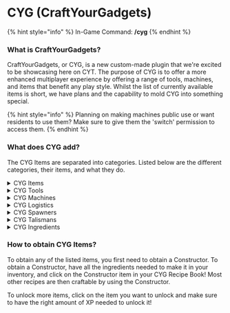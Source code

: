 # CYG (CraftYourGadgets)

{% hint style="info" %}
In-Game Command: **/cyg**
{% endhint %}

### **What is CraftYourGadgets?**

CraftYourGadgets, or CYG, is a new custom-made plugin that we're excited to be showcasing here on CYT. The purpose of CYG is to offer a more enhanced multiplayer experience by offering a range of tools, machines, and items that benefit any play style. Whilst the list of currently available items is short, we have plans and the capability to mold CYG into something special.

{% hint style="info" %}
Planning on making machines public use or want residents to use them? Make sure to give them the 'switch' permission to access them.
{% endhint %}

### What does CYG add?

The CYG Items are separated into categories. Listed below are the different categories, their items, and what they do.

<details>

<summary>CYG Items</summary>

* **Basic Gadgets**
  * **Infused Magnet** - Draw in items that are within a 10-block radius
  * **Tape Measure** - Set an anchor point and click elsewhere to check the distance
  * **Wind Staff** - Right-click to launch yourself in the direction you are looking. Uses hunger.
  * **Portable Crafter/Ender Chest/Dust Bin** - Right-click to open these in your inventory via an item.
* **Advanced Gadgets**
  * **Lava Sponge** - A reusable sponge that removes lava within 5 blocks.
  * **Holographic Display** - Ability to create and modify a holographic text line.
  * **Table Saw** - A machine that turns 1x log into 8x planks
  * **Speedy Furnace** - An enhanced furnace that works at a 1.5x speed
  * **Speedier Furnace** - An enhanced furnace that works at a 3x speed
* **Misc. Items**
  * **V10 Tag** - A tag that symbolises your involvement of V10.
  * **Magic Zombie Pills** - Use these to cure Zombie Villagers faster and more efficiently.
  * **Golden Lasso** - Used to capture mobs and replace them.
  * **Biome Changer** - Used to change the biome of a chunk.
  * [**Skin Remover**](../../cyt-smp/content/skins.md) - An item that is used to remove a Skin from an item.
  * **Soul Binder** - Used in an Auto Enchanter with any tool/armour to make it Soulbound (stays on the player after death). _COMING SOON_

</details>

<details>

<summary>CYG Tools</summary>

* **Explosive Tools**
  * **Explosive Pickaxe** - Mines a 3x3 area
  * **Explosive Shovel** - Digs a 3x3 area
  * **Explosive Farming Hoe** - Breaks a 3x3x1 area of crops
  * **Upgraded Explosive Pickaxe** - Breaks a 5x5 area of blocks
  * **Upgraded Explosive Shovel** - Digs a 5x5 area of blocks
* **Ability Tools**
  * **Multitool** - A pickaxe, axe, and shovel all in one tool.
  * **Vein Miner Pickaxe** - Mines a vein of ore at once
  * **Lumber Axe** - Chops down a whole tree at once
  * **Sword of Beheading** - Chance to drop a player's head when they're killed with it

</details>

<details>

<summary>CYG Machines</summary>

* **Constructor** A piece of machinery with a 3x3 crafting grid used to craft various CYG items & machines.
* **Dye Extractor** - Extracts dye from a dyed item into a bottle
* **Dye Bottler** - Bottles dye to create a more potent and efficient version to use in an applier
* **Dye Applier** - Applies bottled dye onto an item with increased efficiency
* **Producer** - Use this to automatically produce desired items
* **Growth Cell** - Use this to automatically grow desired items and crops
* **Concrete Factory -** Converts concrete powder into concrete
* **Auto Enchanter** - Combines enchanted books onto tools/armour.
* **Auto Disenchanter** - Removes enchants from tools/armour.
* **Compactor** - Compacts items into larger clumps
* **Crusher** - Use this to automatically crush items into other items
* **Auto Drier** - Dries a range of items.
* **Refinery** - Refines ingots and fragments

Most Machines require fuel to operate. You can insert fuel manually by right-clicking on the machine with the fuel in your hand. You can check how much fuel is in your machine by looking at the red bar on the left side of the machine GUI. Machines have a maximum fuel capacity of 100 units

Each fuel item provides a different amount of fuel to the machine.

* **Planks** - 0.03
* **Block of Bamboo** - 0.06
* **Stripped Logs** - 0.12
* **Logs** - 0.15
* **Coal** - 0.25
* **Charcoal** - 0.25
* **Blaze Rod** - 0.5
* **Lava Bucket** - 1.5
* **Coal Block** - 2.25
* **Nether Star** - 95.0

</details>

<details>

<summary>CYG Logistics</summary>

**For more information on Logistics and how to use it, click** [**here**](logistics-cyg.md)

* **Storage**
  * **Big Barrel** - Stores 256 stacks of a singular item
  * **Large Barrel** - Stores 512 stacks of a singular item
  * **Deep Storage Unit** - Stores 16384 stacks of a singular item
* **Nodes**
  * **Input Node -** The starting building block of any node network. Allows the extraction of items from nearby containers at the rate of Stack/5s whilst conforming to given filters. (must be placed adjacent to an input container (Chests, Barrels, Furnaces, CYG Barrels, CYG Machines, Spawners)
  * **Output Spawner Node** - A modified version of the Output Fuel Node which allows the fuelling of spawners. (Only for applicable containers such as CYG Spawners).
  * **Output Fuel Node** - A modified version of the Content Node which allows the output of items into fuel-specific slots. (Only for applicable containers such as Furnaces, Smokers, CYG Machines, and Blast Furnaces).
  * **Output Content Node** - The final link for a node network to function. Outputs items into nearby containers, while conforming to given filters, and priorities. (Only for applicable containers such as Chests, Barrels, CYG Machines, and CYG Barrels).
  * **Connector Node -** The connector for node networks, connecting input nodes to output nodes. (Requires to be within a range of 5 blocks in any direction of an Input/Output Node to guarantee a successful link).

</details>

<details>

<summary>CYG Spawners</summary>

* **Spawners**
  * **Blaze Spawner**
  * **Zombie Spawner**
  * **Skeleton Spawner**
  * **Spider Spawner**
  * **Cave Spider Spawner**
  * **Magma Cube Spawner**
  * **Silverfish Spawner**
* **Fuel**
  * **Artificial Essence** - Can fuel any CYG Spawner.
  * **Mob Essence** - Obtained by killing the respective mob of the essence. Can only fuel CYG Spawners of the same mob type.
  * **Enhanced Mob Essence** - Obtained through crafting in a constructor. Can only fuel CYG Spawners of the same mob type.
  * **Fused Essence** - Can completely fuel any CYG Spawner.

</details>

<details>

<summary>CYG Talismans</summary>

There are two tiers of Talisman. Tier II Talismans are crafted using two Teir I Talismans and a Talisman Core. Talismans must be in the player's inventory for the effects to activate.

* **Miner Talisman** - 10%/20% chance to double drops from ores.
* **Farmer Talisman** - 10%/20% chance to double drops from crops.
* **Woodcutter Talisman** - 10%/20% chance to double drops from logs.
* **Hunter Talisman** - 10%/20% chance to double drops from mobs.
* **Wise Talisman** - 10%/20% chance to double xp.
* **Smelter Talisman** - 10%/20% chance to automatically smelt blocks.
* **Overworld Talisman** - Take 5%/10% less damage from Overworld Mobs.
* **Nether Talisman** - Take 5%/10% less damage from Nether Mobs.
* **End Talisman** - Take 5%/10% less damage from End Mobs.
* **Haste Talisman** - Permanent Haste I/II.
* **Speed Talisman** - Permanent Speed I/II.
* **Jump Talisman** - Permanent Jump Boost I/II.

</details>

<details>

<summary>CYG Ingredients</summary>

* **Gatherables**
  * **Silicon Fragment** - Found from digging Sand and Red Sand.
  * **Rubber Fragment** - Found from chopping down Wood.
  * **Ancient Coin Fragment** - Found from digging Dirt, Sand, Soul Sand, Gravel, etc.
* **Components**
  * **Refined Silicon** - Obtianed using a Refinery and 3x Silicon Fragments.
  * **Gold Plated Silicon** - Obtained using a Refinery, 4x Refined Silicon, and 8x Gold Ingots.
  * **Refined Rubber** - Obtained using a Refinery and 3x Rubber Fragments.
  * **Reinforced Rubber** - Obtained using a Compactor, 4x Refined Rubber, and 2x Netherite Ingots.
  * **Copper Winding** - Obtained using a Compactor and 4x Copper Plating.
  * **Copper Plating** - Obtained using a Compactor and 6x Copper Ingots.
  * **Iron Plating** - Obtained using a Compactor and 6x Iron Ingots.
  * **Electrical Shard** - Crafted in a Constructor.
  * **Power Shard** - Crafted in a Constructor.
  * **Ancient Coin** - Crafted in a Constructor. Used at /warp wizard to upgrade books past their max vanilla values.

</details>

### **How to obtain CYG Items?**

To obtain any of the listed items, you first need to obtain a Constructor. To obtain a Constructor, have all the ingredients needed to make it in your inventory, and click on the Constructor item in your CYG Recipe Book! Most other recipes are then craftable by using the Constructor.

To unlock more items, click on the item you want to unlock and make sure to have the right amount of XP needed to unlock it!
